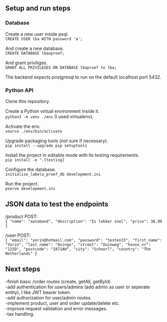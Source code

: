 ## Setup and run steps
### Database
Create a new user inside psql.  
`CREATE USER lba WITH password 'a';`

And create a new database.  
`CREATE DATABASE lbaoproef;`

And grant priviliges.  
`GRANT ALL PRIVILEGES ON DATABASE lbaproef to lba;`

The backend expects postgresql to run on the default localhost port 5432.

### Python API

Clone this repository.

Create a Python virtual environment inside it.  
`python3 -m venv ./env` (I used virtualenv).

Activate the env.  
`source ./env/bin/activate`

Upgrade packaging tools (not sure if necessary).  
`pip install --upgrade pip setuptools`

Install the project in editable mode with its testing requirements.  
`pip install -e ".[testing]`

Configure the database.  
`initialize_labela_proef_db development.ini`

Run the project.  
`pserve development.ini`

## JSON data to test the endpoints
/product POST:  
`{
	"name": "autoband",
	"description": "Is lekker snel",
	"price": 38.99
}`

/user POST:  
`{
	"email": "yorin@hotmail.com",
	"password": "testen33",
	"first_name": "Yorin",
	"last_name": "Osinga",
	"street": "Duinweg",
	"house_nr": "125D",
	"postcode": "1871AH",
	"city": "Schoorl",
	"country": "The Netherlands"
}`

## Next steps 
-finish basic /order routes (create, getAll, getById)  
-add authentication for users/admins (add admin as user or seperate entity), I like JWT bearer token.  
-add authorization for user/admin routes.  
-implement product, user and order update/delete etc.  
-improve request validation and error messages.  
-tax handling.  
